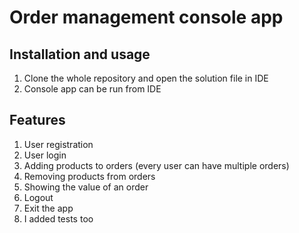 # Order management console app
## Installation and usage
1. Clone the whole repository and open the solution file in IDE
2. Console app can be run from IDE

## Features
1. User registration
2. User login
3. Adding products to orders (every user can have multiple orders)
4. Removing products from orders
5. Showing the value of an order
6. Logout
7. Exit the app
8. I added tests too
